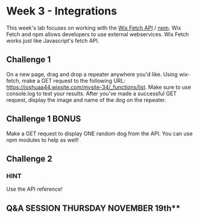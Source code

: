 # Week 3 - Integrations
This week's lab focuses on working with the [Wix Fetch API](https://www.wix.com/corvid/reference/wix-fetch/fetch) / [npm](https://www.wix.com/corvid/feature/npm-packages). Wix Fetch and npm allows developers to use external webservices. Wix Fetch works just like Javascript's fetch API.

## Challenge 1

On a new page, drag and drop a repeater anywhere you'd like. Using wix-fetch, make a GET request to the following URL: https://joshuaa44.wixsite.com/mysite-34/_functions/list. Make sure to use console.log to test your results. After you've made a successful GET request, display the image and name of the dog on the repeater.

## Challenge 1 BONUS 

Make a GET request to display ONE random dog from the API. You can use npm modules to help as well! 


## Challenge 2




### HINT
Use the API reference! 
## Q&A SESSION THURSDAY NOVEMBER 19th**
